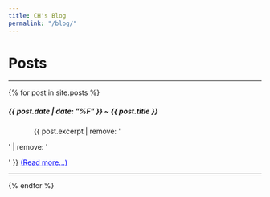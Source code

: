 ```yaml
---
title: CH's Blog
permalink: "/blog/"
---
```


# Posts
---
{% for post in site.posts %}
<h5 style='font-weight: bold;'>{{ post.date | date: "%F" }} ~ {{ post.title }}</h5>
<p style="margin-left:10%">
    {{ post.excerpt | remove: '<p>' | remove: '</p>' }}
    <a href="{{ post.url }}" style="color:blue;">(Read more...)</a>
</p>
<hr>
{% endfor %}


